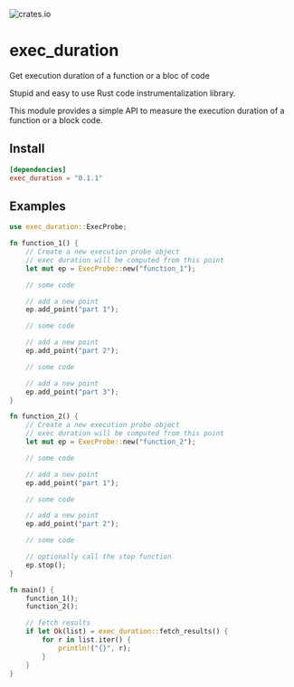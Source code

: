 ![crates.io](https://img.shields.io/crates/v/exec_duration.svg)

# exec_duration
Get execution duration of a function or a bloc of code

Stupid and easy to use Rust code instrumentalization library.

This module provides a simple API to measure the execution duration of a function or a block code.

## Install

```toml
[dependencies]
exec_duration = "0.1.1"
```

## Examples

```rust
use exec_duration::ExecProbe;

fn function_1() {
    // Create a new execution probe object
    // exec duration will be computed from this point
    let mut ep = ExecProbe::new("function_1");

    // some code

    // add a new point
    ep.add_point("part 1");

    // some code

    // add a new point
    ep.add_point("part 2");

    // some code

    // add a new point
    ep.add_point("part 3");
}

fn function_2() {
    // Create a new execution probe object
    // exec duration will be computed from this point
    let mut ep = ExecProbe::new("function_2");

    // some code

    // add a new point
    ep.add_point("part 1");

    // some code

    // add a new point
    ep.add_point("part 2");

    // some code

    // optionally call the stop function
    ep.stop();
}

fn main() {
    function_1();
    function_2();

    // fetch results
    if let Ok(list) = exec_duration::fetch_results() {
        for r in list.iter() {
            println!("{}", r);
        }
    }
}
```
